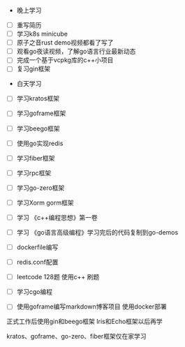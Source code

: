 + 晚上学习

- [ ] 重写简历
- [ ] 学习k8s minicube
- [ ] 原子之音rust demo视频都看了写了
- [ ] 观看go夜读视频，了解go语言行业最新动态
- [ ] 完成一个基于vcpkg库的c++小项目
- [ ] 复习gin框架

+ 白天学习

- [ ] 学习kratos框架

- [ ] 学习goframe框架

- [ ] 学习beego框架

- [ ] 使用go实现redis

- [ ] 学习fiber框架

- [ ] 学习rpc框架

- [ ] 学习go-zero框架

- [ ] 学习Xorm gorm框架

- [ ] 学习 《c++编程思想》第一卷 

- [ ] 学习 《go语言高级编程》学习完后的代码复制到go-demos

- [ ] dockerfile编写

- [ ] redis.conf配置

- [ ] leetcode 128题 使用c++ 刷题

- [ ] 学习cgo编程

- [ ] 使用goframe编写markdown博客项目 使用docker部署

  

  



正式工作后使用gin和beego框架  Iris和Echo框架以后再学

kratos、goframe、go-zero、fiber框架仅在家学习



